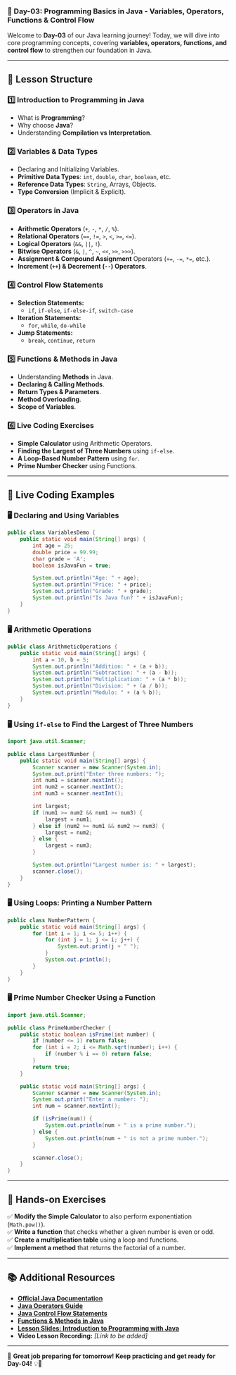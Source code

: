 ### **📘 Day-03: Programming Basics in Java - Variables, Operators, Functions & Control Flow**  
Welcome to **Day-03** of our Java learning journey! Today, we will dive into core programming concepts, covering **variables, operators, functions, and control flow** to strengthen our foundation in Java.

---

## **📌 Lesson Structure**
### **1️⃣ Introduction to Programming in Java**
- What is **Programming**?
- Why choose **Java**?
- Understanding **Compilation vs Interpretation**.

### **2️⃣ Variables & Data Types**
- Declaring and Initializing Variables.
- **Primitive Data Types**: `int`, `double`, `char`, `boolean`, etc.
- **Reference Data Types**: `String`, Arrays, Objects.
- **Type Conversion** (Implicit & Explicit).

### **3️⃣ Operators in Java**
- **Arithmetic Operators** (`+`, `-`, `*`, `/`, `%`).
- **Relational Operators** (`==`, `!=`, `>`, `<`, `>=`, `<=`).
- **Logical Operators** (`&&`, `||`, `!`).
- **Bitwise Operators** (`&`, `|`, `^`, `~`, `<<`, `>>`, `>>>`).
- **Assignment & Compound Assignment** Operators (`+=`, `-=`, `*=`, etc.).
- **Increment (`++`) & Decrement (`--`) Operators**.

### **4️⃣ Control Flow Statements**
- **Selection Statements:**  
  - `if`, `if-else`, `if-else-if`, `switch-case`
- **Iteration Statements:**  
  - `for`, `while`, `do-while`
- **Jump Statements:**  
  - `break`, `continue`, `return`

### **5️⃣ Functions & Methods in Java**
- Understanding **Methods** in Java.
- **Declaring & Calling Methods**.
- **Return Types & Parameters**.
- **Method Overloading**.
- **Scope of Variables**.

### **6️⃣ Live Coding Exercises**
- **Simple Calculator** using Arithmetic Operators.
- **Finding the Largest of Three Numbers** using `if-else`.
- **A Loop-Based Number Pattern** using `for`.
- **Prime Number Checker** using Functions.

---

## **📜 Live Coding Examples**
### **🖥️ Declaring and Using Variables**
```java
public class VariablesDemo {
    public static void main(String[] args) {
        int age = 25;
        double price = 99.99;
        char grade = 'A';
        boolean isJavaFun = true;

        System.out.println("Age: " + age);
        System.out.println("Price: " + price);
        System.out.println("Grade: " + grade);
        System.out.println("Is Java fun? " + isJavaFun);
    }
}
```

### **🖥️ Arithmetic Operations**
```java
public class ArithmeticOperations {
    public static void main(String[] args) {
        int a = 10, b = 5;
        System.out.println("Addition: " + (a + b));
        System.out.println("Subtraction: " + (a - b));
        System.out.println("Multiplication: " + (a * b));
        System.out.println("Division: " + (a / b));
        System.out.println("Modulo: " + (a % b));
    }
}
```

### **🖥️ Using `if-else` to Find the Largest of Three Numbers**
```java
import java.util.Scanner;

public class LargestNumber {
    public static void main(String[] args) {
        Scanner scanner = new Scanner(System.in);
        System.out.print("Enter three numbers: ");
        int num1 = scanner.nextInt();
        int num2 = scanner.nextInt();
        int num3 = scanner.nextInt();

        int largest;
        if (num1 >= num2 && num1 >= num3) {
            largest = num1;
        } else if (num2 >= num1 && num2 >= num3) {
            largest = num2;
        } else {
            largest = num3;
        }

        System.out.println("Largest number is: " + largest);
        scanner.close();
    }
}
```

### **🖥️ Using Loops: Printing a Number Pattern**
```java
public class NumberPattern {
    public static void main(String[] args) {
        for (int i = 1; i <= 5; i++) {
            for (int j = 1; j <= i; j++) {
                System.out.print(j + " ");
            }
            System.out.println();
        }
    }
}
```

### **🖥️ Prime Number Checker Using a Function**
```java
import java.util.Scanner;

public class PrimeNumberChecker {
    public static boolean isPrime(int number) {
        if (number <= 1) return false;
        for (int i = 2; i <= Math.sqrt(number); i++) {
            if (number % i == 0) return false;
        }
        return true;
    }

    public static void main(String[] args) {
        Scanner scanner = new Scanner(System.in);
        System.out.print("Enter a number: ");
        int num = scanner.nextInt();

        if (isPrime(num)) {
            System.out.println(num + " is a prime number.");
        } else {
            System.out.println(num + " is not a prime number.");
        }

        scanner.close();
    }
}
```

---

## **🎯 Hands-on Exercises**
✅ **Modify the Simple Calculator** to also perform exponentiation (`Math.pow()`).  
✅ **Write a function** that checks whether a given number is even or odd.  
✅ **Create a multiplication table** using a loop and functions.  
✅ **Implement a method** that returns the factorial of a number.  

---

## **📚 Additional Resources**
- **[Official Java Documentation](https://docs.oracle.com/en/java/)**
- **[Java Operators Guide](https://docs.oracle.com/javase/tutorial/java/nutsandbolts/opsummary.html)**
- **[Java Control Flow Statements](https://docs.oracle.com/javase/tutorial/java/nutsandbolts/flow.html)**
- **[Functions & Methods in Java](https://docs.oracle.com/javase/tutorial/java/javaOO/methods.html)**
- **[Lesson Slides: Introduction to Programming with Java](https://github.com/FW-Zalando-Java-Backend-Engineer/Day-03_Programming_Basics/blob/main/Introduction%20to%20Programming%20with%20Java.pdf)**
- **Video Lesson Recording:** *[Link to be added]*

---

🚀 **Great job preparing for tomorrow! Keep practicing and get ready for Day-04!** 💡🎉
